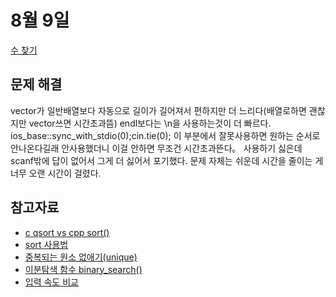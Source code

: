 # 8월 9일

[수 찾기](https://www.acmicpc.net/problem/1920)

## 문제 해결
<p>vector가 일반배열보다 자동으로 길이가 길어져서 편하지만 더 느리다(배열로하면 괜찮지만 vector쓰면 시간초과뜸)
endl보다는 \n을 사용하는것이 더 빠르다.
ios_base::sync_with_stdio(0);cin.tie(0); 이 부분에서 잘못사용하면 원하는 순서로 안나온다길래 안사용했더니 이걸 안하면 무조건 시간초과뜬다。 사용하기 싫은데  scanf밖에 답이 없어서 그게 더 싫어서 포기했다. 
문제 자체는 쉬운데 시간을 줄이는 게 너무 오랜 시간이 걸렸다.</p>

## 참고자료
+ [c qsort vs cpp sort()](https://underflow101.tistory.com/45)
+ [sort 사용법](https://blockdmask.tistory.com/178)
+ [중복되는 원소 없애기(unique)](https://dpdpwl.tistory.com/39)
+ [이분탐색 함수 binary_search()](https://m42-orion.tistory.com/69)
+ [입력 속도 비교](https://www.acmicpc.net/blog/view/56)